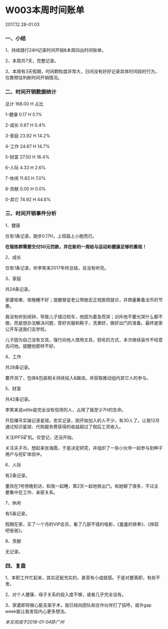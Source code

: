 # W003本周时间账单

2017.12.28-01.03

### 一、小结

1、持续践行24H记录时间开销&本周四出时间账单。

2、本周共7天，完整记录。

3、本周有3天假期，时间颗粒度非常大，日间没有好好记录具体时间段的行为，仅靠预估判断时间开销情况。

### 二、时间开销数据统计

总计	168.00 	H	占比

1-健康	0.17 	H	0.1%

2-成长	0.67 	H	0.4%

3-家庭	23.92 	H	14.2%

4-工作	24.67 	H	14.7%

5-财富	27.50 	H	16.4%

6-人际	4.33 	H	2.6%

7-休闲	11.83 	H	7.0%

8-贡献	0.00 	H	0.0%

0-其它	74.92 	H	44.6%


### 三、时间开销事件分析

1、健康

仅有1条记录，跑步0.17H，上班路上小跑而已。

**在锻炼群需要交付50元罚款，并在新的一周给与运动和健康足够的重视！**

2、成长

仅有1条记录，听李笑来2017年终总结。且没有听完。

3、家庭

共24条记录。

家婆咳嗽，夜晚睡不好；提醒督促老公带她去正规医院就诊，并商量筹备法币的节奏。

我没有听到闹钟，导致儿子错过校车，他因为着急而哭；训斥他不要光哭什么都不做，而是想办法解决问题，穿好衣服和鞋子，洗漱好，做好出门的准备。最终是家公开车送我们去学校。

儿子因为自己没有文具，强行向他人借用文具，怒吼的方式，本次继续装作不经意去问他。提醒他那样不好。

4、工作

共28条记录。

要开测了，包体&包装相关持续投入&跟进。并获取推动组内其它人的参与。

5、财富

共42条记录。

李笑来说xdite是完全没有信用的人，占用了我至少7H的生命。

开启赚币实操记录星球。忠实记录，刚开始加入的人不少，有30人了。让我12月通过知识星球、代购服务费获得的收益超过了税后工资收入。

关注IPFS矿机。仅登记，还没开始。

关注夫子币。想起来张海霞，于是决定研究，并组织了一些小伙伴一起参与到种子用户与挖矿体验中。

6、人际

有2条记录。

董欣在1号傍晚到访，和我一起睡，第2天一起地铁出门。和她聊了很多，不过主要集中在工作、亲密关系。

7、休闲

有5条记录。

假期在家，买了一个月的VIP会员，看了几部不错的电影，《羞羞的铁拳》、《摔跤吧爸爸》。

8、贡献

无记录。

### 四、复盘

1、本职工作忙起来，其实还挺充实的，甚至有小成就感。于是对要离职，有些不舍。

2、对个人健康、母子关系的投入度不够，或者几乎完全没有。

3、家婆即将做心脏支架手术，我已经向团队和合作伙伴打了招呼。或许gap week能让我发现内心更多想法。

_本文完成于2018-01-04@广州_
